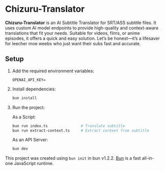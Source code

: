 # Chizuru-Translator

**Chizuru-Translator** is an AI Subtitle Translator for SRT/ASS subtitle files. It uses custom AI model endpoints to provide high-quality and context-aware translations that fit your needs. Suitable for videos, films, or anime episodes, it offers a quick and easy solution. Let’s be honest—it’s a lifesaver for leecher moe weebs who just want their subs fast and accurate.

## Setup

1. Add the required environment variables:

   ```env
   OPENAI_API_KEY=
   ```

2. Install dependencies:

   ```bash
   bun install
   ```

3. Run the project:

   As a Script:

   ```bash
   bun run index.ts               # Translate subtitle
   bun run extract-context.ts     # Extract context from subtitle
   ```

   As an API Server:

   ```bash
   bun dev
   ```

This project was created using `bun init` in bun v1.2.2. [Bun](https://bun.sh) is a fast all-in-one JavaScript runtime.
